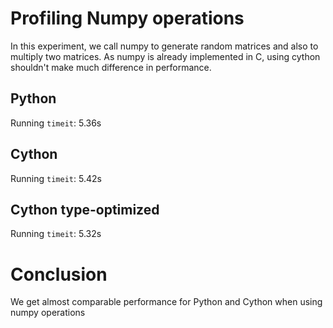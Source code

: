 # Profiling Numpy operations
In this experiment, we call numpy to generate random matrices and also to multiply two matrices. As numpy is already implemented in C, using cython shouldn't make much difference in performance.

## Python
Running `timeit`: 5.36s

## Cython
Running `timeit`: 5.42s

## Cython type-optimized
Running `timeit`: 5.32s

# Conclusion
We get almost comparable performance for Python and Cython when using numpy operations

